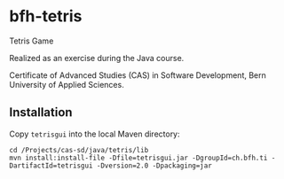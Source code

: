 # bfh-tetris

Tetris Game

Realized as an exercise during the Java course.

Certificate of Advanced Studies (CAS) in Software Development, Bern University of Applied Sciences.


## Installation

Copy `tetrisgui` into the local Maven directory:
```
cd /Projects/cas-sd/java/tetris/lib
mvn install:install-file -Dfile=tetrisgui.jar -DgroupId=ch.bfh.ti -DartifactId=tetrisgui -Dversion=2.0 -Dpackaging=jar
```
